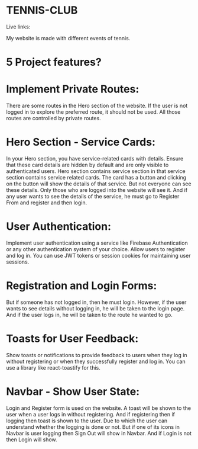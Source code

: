 # TENNIS-CLUB

Live links:

My website is made with different events of tennis.

# 5 Project features?

# Implement Private Routes:

There are some routes in the Hero section of the website. If the user is not logged in to explore the preferred route, it should not be used. All those routes are controlled by private routes.

# Hero Section - Service Cards:

In your Hero section, you have service-related cards with details. Ensure that these card details are hidden by default and are only visible to authenticated users.
Hero section contains service section in that service section contains service related cards. The card has a button and clicking on the button will show the details of that service.
But not everyone can see these details. Only those who are logged into the website will see it. And if any user wants to see the details of the service, he must go to Register From and register and then login.

# User Authentication:

Implement user authentication using a service like Firebase Authentication or any other authentication system of your choice. Allow users to register and log in.
You can use JWT tokens or session cookies for maintaining user sessions.

# Registration and Login Forms:

But if someone has not logged in, then he must login. However, if the user wants to see details without logging in, he will be taken to the login page. And if the user logs in, he will be taken to the route he wanted to go.

# Toasts for User Feedback:

Show toasts or notifications to provide feedback to users when they log in without registering or when they successfully register and log in. You can use a library like react-toastify for this.

# Navbar - Show User State:

Login and Register form is used on the website. A toast will be shown to the user when a user logs in without registering. And if registering then if logging then toast is shown to the user. Due to which the user can understand whether the logging is done or not. But if one of its icons in Navbar is user logging then Sign Out will show in Navbar. And if Login is not then Login will show.
